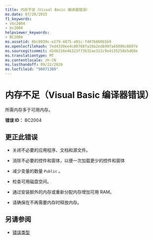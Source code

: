 ```yaml
---
title: 内存不足（Visual Basic 编译器错误）
ms.date: 07/20/2015
f1_keywords:
- vbc2004
- bc2004
helpviewer_keywords:
- BC2004
ms.assetid: 6bc0939c-e279-4875-a91c-f4076860b5b9
ms.openlocfilehash: 7ed4330ee4c80768fa19a2edb99fa45096c8b97e
ms.sourcegitcommit: d2db216e46323f73b32ae312c9e4135258e5d68e
ms.translationtype: MT
ms.contentlocale: zh-CN
ms.lasthandoff: 09/22/2020
ms.locfileid: "90871380"
---
```

# <a name="out-of-memory-visual-basic-compiler-error"></a>内存不足（Visual Basic 编译器错误）

所需内存多于可用内存。  
  
 **错误 ID：** BC2004  
  
## <a name="to-correct-this-error"></a>更正此错误  
  
- 关闭不必要的应用程序、文档和源文件。  
  
- 消除不必要的控件和窗体，以便一次加载更少的控件和窗体  
  
- 减少变量的数量 `Public` 。  
  
- 检查可用磁盘空间。  
  
- 通过安装额外的内存或重新分配内存增加可用 RAM。  
  
- 请确保在不再需要内存时释放内存。  
  
## <a name="see-also"></a>另请参阅

- [错误类型](../../programming-guide/language-features/error-types.md)
